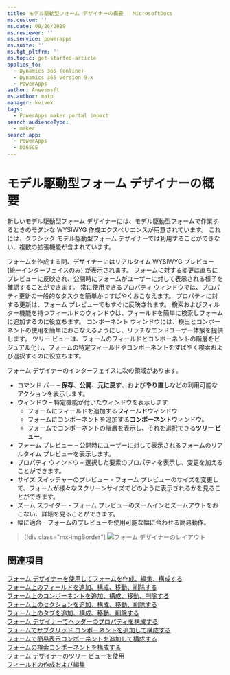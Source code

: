 ```yaml
---
title: モデル駆動型フォーム デザイナーの概要 | MicrosoftDocs
ms.custom: ''
ms.date: 08/26/2019
ms.reviewer: ''
ms.service: powerapps
ms.suite: ''
ms.tgt_pltfrm: ''
ms.topic: get-started-article
applies_to:
  - Dynamics 365 (online)
  - Dynamics 365 Version 9.x
  - PowerApps
author: Aneesmsft
ms.author: matp
manager: kvivek
tags:
  - PowerApps maker portal impact
search.audienceType:
  - maker
search.app:
  - PowerApps
  - D365CE
---
```

# <a name="overview-of-the-model-driven-form-designer"></a>モデル駆動型フォーム デザイナーの概要
新しいモデル駆動型フォーム デザイナーには、モデル駆動型フォームで作業するときのモダンな WYSIWYG 作成エクスペリエンスが用意されています。 これには、クラシック モデル駆動型フォーム デザイナーでは利用することができない、複数の拡張機能が含まれています。 

フォームを作成する間、デザイナーにはリアルタイム WYSIWYG プレビュー (統一インターフェイスのみ) が表示されます。 フォームに対する変更は直ちにプレビューに反映され、公開時にフォームがユーザーに対して表示される様子を確認することができます。 常に使用できるプロパティ ウィンドウでは、プロパティ更新の一般的なタスクを簡単かつすばやくおこなえます。 プロパティに対する更新は、フォーム プレビューでもすぐに反映されます。 検索およびフィルター機能を持つフィールドのウィンドウは、フィールドを簡単に検索しフォームに追加するのに役立ちます。 コンポーネント ウィンドウには、検出とコンポーネントの使用を簡単におこなえるようにし、リッチなエンドユーザー体験を提供します。 ツリー ビューは、フォームのフィールドとコンポーネントの階層をビジュアル化し、フォームの特定フィールドやコンポーネントをすばやく検索および選択するのに役立ちます。

フォーム デザイナーのインターフェイスに次の領域があります。 
- コマンド バー – **保存**、**公開**、**元に戻す**、および**やり直し**などの利用可能なアクションを表示します。 
- ウィンドウ – 特定機能が付いたウィンドウを表示します
  - フォームにフィールドを追加する**フィールド**ウィンドウ
  - フォームにコンポーネントを追加する**コンポーネント**ウィンドウ。
  - フォームでコンポーネントの階層を表示し、それを選択できる**ツリー ビュー**。
- フォーム プレビュー – 公開時にユーザーに対して表示されるフォームのリアルタイム プレビューを表示します。 
- プロパティ ウィンドウ – 選択した要素のプロパティを表示し、変更を加えることができます。
- サイズ スイッチャーのプレビュー - フォーム プレビューのサイズを変更して、フォームが様々なスクリーンサイズでどのように表示されるかを見ることができます。
- ズーム スライダー - フォーム プレビューのズームインとズームアウトをおこない、詳細を見ることができます。
- 幅に適合 - フォームのプレビューを使用可能な幅に合わせる簡易動作。

> [!div class="mx-imgBorder"] 
> ![](media/FormDesignerOverview.png "フォーム デザイナーのレイアウト")

## <a name="see-also"></a>関連項目
[フォーム デザイナーを使用してフォームを作成、編集、構成する](create-and-edit-forms.md)  
[フォーム上のフィールドを追加、構成、移動、削除する](add-move-or-delete-fields-on-form.md)  
[フォーム上のコンポーネントを追加、構成、移動、削除する](add-move-configure-or-delete-components-on-form.md)  
[フォーム上のセクションを追加、構成、移動、削除する](add-move-or-delete-sections-on-form.md)  
[フォーム上のタブを追加、構成、移動、削除する](add-move-or-delete-tabs-on-form.md)  
[フォーム デザイナーでヘッダーのプロパティを構成する](form-designer-header-properties.md)  
[フォームでサブグリッド コンポーネントを追加して構成する](form-designer-add-configure-subgrid.md)  
[フォームで簡易表示コンポーネントを追加して構成する](form-designer-add-configure-quickview.md)  
[フォームの検索コンポーネントを構成する](form-designer-add-configure-lookup.md)  
[フォーム デザイナーのツリー ビューを使用](using-tree-view-on-form.md)  
[フィールドの作成および編集](../common-data-service/create-edit-field-portal.md)  
